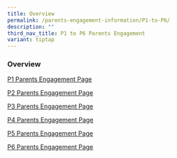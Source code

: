 ```yaml
---
title: Overview
permalink: /parents-engagement-information/P1-to-P6/
description: ""
third_nav_title: P1 to P6 Parents Engagement
variant: tiptap
---
```

<h3>Overview</h3>
<p><a href="/parents-engagement-information/p1/" rel="noopener noreferrer nofollow" target="_blank">P1 Parents Engagement Page</a>
</p>
<p><a href="/parents-engagement-information/p2" rel="noopener noreferrer nofollow" target="_blank">P2 Parents Engagement Page</a>
</p>
<p><a href="/parents-engagement-information/p3" rel="noopener noreferrer nofollow" target="_blank">P3 Parents Engagement Page</a>
</p>
<p><a href="/parents-engagement-information/p4" rel="noopener noreferrer nofollow" target="_blank">P4 Parents Engagement Page</a>
</p>
<p><a href="/parents-engagement-information/P5" rel="noopener noreferrer nofollow" target="_blank">P5 Parents Engagement Page</a>
</p>
<p><a href="/parents-engagement-information/p6" rel="noopener noreferrer nofollow" target="_blank">P6 Parents Engagement Page</a>
</p>